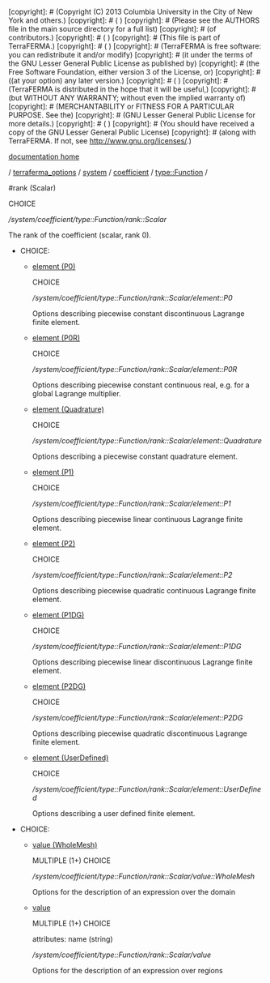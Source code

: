 [copyright]: # (Copyright (C) 2013 Columbia University in the City of New York and others.)
[copyright]: # ( )
[copyright]: # (Please see the AUTHORS file in the main source directory for a full list)
[copyright]: # (of contributors.)
[copyright]: # ( )
[copyright]: # (This file is part of TerraFERMA.)
[copyright]: # ( )
[copyright]: # (TerraFERMA is free software: you can redistribute it and/or modify)
[copyright]: # (it under the terms of the GNU Lesser General Public License as published by)
[copyright]: # (the Free Software Foundation, either version 3 of the License, or)
[copyright]: # ((at your option) any later version.)
[copyright]: # ( )
[copyright]: # (TerraFERMA is distributed in the hope that it will be useful,)
[copyright]: # (but WITHOUT ANY WARRANTY; without even the implied warranty of)
[copyright]: # (MERCHANTABILITY or FITNESS FOR A PARTICULAR PURPOSE. See the)
[copyright]: # (GNU Lesser General Public License for more details.)
[copyright]: # ( )
[copyright]: # (You should have received a copy of the GNU Lesser General Public License)
[copyright]: # (along with TerraFERMA. If not, see <http://www.gnu.org/licenses/>.)

[documentation home](https://github.com/terraferma/terraferma/wiki/Documentation)

/ [terraferma_options](../../../../terraferma_options.md) / [system](../../../system.md) / [coefficient](../../coefficient.md) / [type::Function](../type__Function.md) /

#rank (Scalar)

CHOICE 

*/system/coefficient/type::Function/rank::Scalar*

The rank of the coefficient (scalar, rank 0).

* CHOICE:
    * [element (P0)](rank__Scalar/element__P0.md "child")

        CHOICE 

        */system/coefficient/type::Function/rank::Scalar/element::P0*

        Options describing piecewise constant discontinuous Lagrange finite element.

    * [element (P0R)](rank__Scalar/element__P0R.md "child")

        CHOICE 

        */system/coefficient/type::Function/rank::Scalar/element::P0R*

        Options describing piecewise constant continuous real, e.g. for a global Lagrange multiplier.

    * [element (Quadrature)](rank__Scalar/element__Quadrature.md "child")

        CHOICE 

        */system/coefficient/type::Function/rank::Scalar/element::Quadrature*

        Options describing a piecewise constant quadrature element.

    * [element (P1)](rank__Scalar/element__P1.md "child")

        CHOICE 

        */system/coefficient/type::Function/rank::Scalar/element::P1*

        Options describing piecewise linear continuous Lagrange finite element.

    * [element (P2)](rank__Scalar/element__P2.md "child")

        CHOICE 

        */system/coefficient/type::Function/rank::Scalar/element::P2*

        Options describing piecewise quadratic continuous Lagrange finite element.

    * [element (P1DG)](rank__Scalar/element__P1DG.md "child")

        CHOICE 

        */system/coefficient/type::Function/rank::Scalar/element::P1DG*

        Options describing piecewise linear discontinuous Lagrange finite element.

    * [element (P2DG)](rank__Scalar/element__P2DG.md "child")

        CHOICE 

        */system/coefficient/type::Function/rank::Scalar/element::P2DG*

        Options describing piecewise quadratic discontinuous Lagrange finite element.

    * [element (UserDefined)](rank__Scalar/element__UserDefined.md "child")

        CHOICE 

        */system/coefficient/type::Function/rank::Scalar/element::UserDefined*

        Options describing a user defined finite element.

* CHOICE:
    * [value (WholeMesh)](rank__Scalar/value__WholeMesh.md "child")

        MULTIPLE (1+) CHOICE 

        */system/coefficient/type::Function/rank::Scalar/value::WholeMesh*

        Options for the description of an expression over the domain

    * [value](rank__Scalar/value.md "child")

        MULTIPLE (1+) CHOICE 

        attributes: name (string) 

        */system/coefficient/type::Function/rank::Scalar/value*

        Options for the description of an expression over regions

[autogenerated]: # (This file was automatically generated from the schema file:/home/cwilson/repos/github/TerraFERMA/TerraFERMA/buckettools/schemas/function.rng.)

